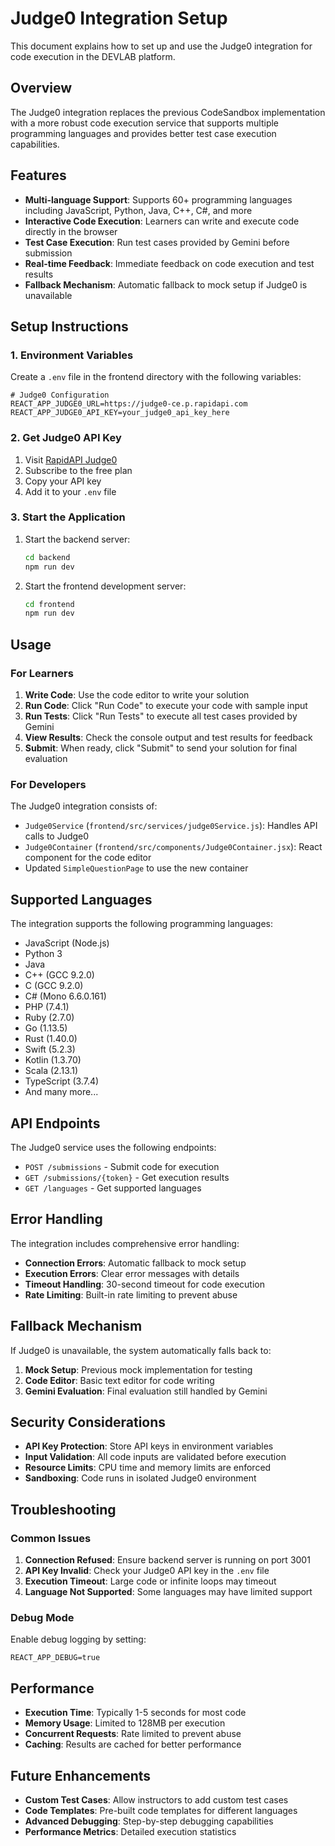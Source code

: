 # Judge0 Integration Setup

This document explains how to set up and use the Judge0 integration for code execution in the DEVLAB platform.

## Overview

The Judge0 integration replaces the previous CodeSandbox implementation with a more robust code execution service that supports multiple programming languages and provides better test case execution capabilities.

## Features

- **Multi-language Support**: Supports 60+ programming languages including JavaScript, Python, Java, C++, C#, and more
- **Interactive Code Execution**: Learners can write and execute code directly in the browser
- **Test Case Execution**: Run test cases provided by Gemini before submission
- **Real-time Feedback**: Immediate feedback on code execution and test results
- **Fallback Mechanism**: Automatic fallback to mock setup if Judge0 is unavailable

## Setup Instructions

### 1. Environment Variables

Create a `.env` file in the frontend directory with the following variables:

```env
# Judge0 Configuration
REACT_APP_JUDGE0_URL=https://judge0-ce.p.rapidapi.com
REACT_APP_JUDGE0_API_KEY=your_judge0_api_key_here
```

### 2. Get Judge0 API Key

1. Visit [RapidAPI Judge0](https://rapidapi.com/judge0-official/api/judge0-ce/)
2. Subscribe to the free plan
3. Copy your API key
4. Add it to your `.env` file

### 3. Start the Application

1. Start the backend server:
   ```bash
   cd backend
   npm run dev
   ```

2. Start the frontend development server:
   ```bash
   cd frontend
   npm run dev
   ```

## Usage

### For Learners

1. **Write Code**: Use the code editor to write your solution
2. **Run Code**: Click "Run Code" to execute your code with sample input
3. **Run Tests**: Click "Run Tests" to execute all test cases provided by Gemini
4. **View Results**: Check the console output and test results for feedback
5. **Submit**: When ready, click "Submit" to send your solution for final evaluation

### For Developers

The Judge0 integration consists of:

- `Judge0Service` (`frontend/src/services/judge0Service.js`): Handles API calls to Judge0
- `Judge0Container` (`frontend/src/components/Judge0Container.jsx`): React component for the code editor
- Updated `SimpleQuestionPage` to use the new container

## Supported Languages

The integration supports the following programming languages:

- JavaScript (Node.js)
- Python 3
- Java
- C++ (GCC 9.2.0)
- C (GCC 9.2.0)
- C# (Mono 6.6.0.161)
- PHP (7.4.1)
- Ruby (2.7.0)
- Go (1.13.5)
- Rust (1.40.0)
- Swift (5.2.3)
- Kotlin (1.3.70)
- Scala (2.13.1)
- TypeScript (3.7.4)
- And many more...

## API Endpoints

The Judge0 service uses the following endpoints:

- `POST /submissions` - Submit code for execution
- `GET /submissions/{token}` - Get execution results
- `GET /languages` - Get supported languages

## Error Handling

The integration includes comprehensive error handling:

- **Connection Errors**: Automatic fallback to mock setup
- **Execution Errors**: Clear error messages with details
- **Timeout Handling**: 30-second timeout for code execution
- **Rate Limiting**: Built-in rate limiting to prevent abuse

## Fallback Mechanism

If Judge0 is unavailable, the system automatically falls back to:

1. **Mock Setup**: Previous mock implementation for testing
2. **Code Editor**: Basic text editor for code writing
3. **Gemini Evaluation**: Final evaluation still handled by Gemini

## Security Considerations

- **API Key Protection**: Store API keys in environment variables
- **Input Validation**: All code inputs are validated before execution
- **Resource Limits**: CPU time and memory limits are enforced
- **Sandboxing**: Code runs in isolated Judge0 environment

## Troubleshooting

### Common Issues

1. **Connection Refused**: Ensure backend server is running on port 3001
2. **API Key Invalid**: Check your Judge0 API key in the `.env` file
3. **Execution Timeout**: Large code or infinite loops may timeout
4. **Language Not Supported**: Some languages may have limited support

### Debug Mode

Enable debug logging by setting:
```env
REACT_APP_DEBUG=true
```

## Performance

- **Execution Time**: Typically 1-5 seconds for most code
- **Memory Usage**: Limited to 128MB per execution
- **Concurrent Requests**: Rate limited to prevent abuse
- **Caching**: Results are cached for better performance

## Future Enhancements

- **Custom Test Cases**: Allow instructors to add custom test cases
- **Code Templates**: Pre-built code templates for different languages
- **Advanced Debugging**: Step-by-step debugging capabilities
- **Performance Metrics**: Detailed execution statistics



